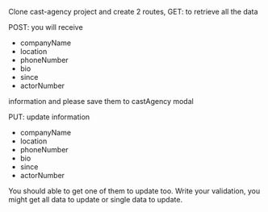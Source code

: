 Clone cast-agency project and create 2 routes,
GET: to retrieve all the data

POST: you will receive

- companyName
- location
- phoneNumber
- bio
- since
- actorNumber

information and please save them to castAgency modal

PUT: update information

- companyName
- location
- phoneNumber
- bio
- since
- actorNumber

You should able to get one of them to update too.
Write your validation, you might get all data to update or single data to update.
